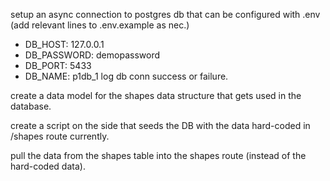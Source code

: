 setup an async connection to postgres db that can be configured with .env (add relevant lines to .env.example as nec.)
- DB_HOST: 127.0.0.1
- DB_PASSWORD: demopassword
- DB_PORT: 5433
- DB_NAME: p1db_1
log db conn success or failure.

create a data model for the shapes data structure that gets used in the database.

create a script on the side that seeds the DB with the data hard-coded in /shapes route currently.

pull the data from the shapes table into the shapes route (instead of the hard-coded data).